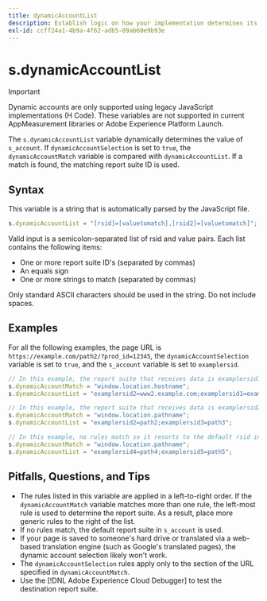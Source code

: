 ```yaml
---
title: dynamicAccountList
description: Establish logic on how your implementation determines its report suite.
exl-id: ccff24a1-4b9a-4f62-adb5-09ab60e9b93e
---
```

# s.dynamicAccountList

>[!IMPORTANT]
>
>Dynamic accounts are only supported using legacy JavaScript implementations (H Code). These variables are not supported in current AppMeasurement libraries or Adobe Experience Platform Launch.

The `s.dynamicAccountList` variable dynamically determines the value of `s_account`. If `dynamicAccountSelection` is set to `true`, the `dynamicAccountMatch` variable is compared with `dynamicAccountList`. If a match is found, the matching report suite ID is used.

## Syntax

This variable is a string that is automatically parsed by the JavaScript file.

```JavaScript
s.dynamicAccountList = "[rsid]=[valuetomatch],[rsid2]=[valuetomatch]";
```

Valid input is a semicolon-separated list of rsid and value pairs. Each list contains the following items:

* One or more report suite ID's (separated by commas)
* An equals sign
* One or more strings to match (separated by commas)

Only standard ASCII characters should be used in the string. Do not include spaces.

## Examples

For all the following examples, the page URL is `https://example.com/path2/?prod_id=12345`, the `dynamicAccountSelection` variable is set to `true`, and the `s_account` variable is set to `examplersid`.

```js
// In this example, the report suite that receives data is examplersid1.
s.dynamicAccountMatch = "window.location.hostname";
s.dynamicAccountList = "examplersid2=www2.example.com;examplersid1=example.com";

// In this example, the report suite that receives data is examplersid2.
s.dynamicAccountMatch = "window.location.pathname";
s.dynamicAccountList = "examplersid2=path2;examplersid3=path3";

// In this example, no rules match so it resorts to the default rsid in s_account, examplersid.
s.dynamicAccountMatch = "window.location.pathname";
s.dynamicAccountList = "examplersid4=path4;examplersid5=path5";
```

## Pitfalls, Questions, and Tips

* The rules listed in this variable are applied in a left-to-right order. If the `dynamicAccountMatch` variable matches more than one rule, the left-most rule is used to determine the report suite. As a result, place more generic rules to the right of the list.
* If no rules match, the default report suite in `s_account` is used.
* If your page is saved to someone's hard drive or translated via a web-based translation engine (such as Google's translated pages), the dynamic account selection likely won't work.
* The `dynamicAccountSelection` rules apply only to the section of the URL specified in `dynamicAccountMatch`.
* Use the [!DNL Adobe Experience Cloud Debugger] to test the destination report suite.
